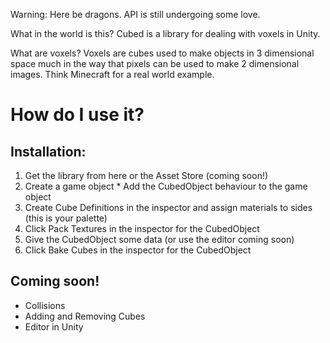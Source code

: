 Warning: Here be dragons. API is still undergoing some love.

What in the world is this? Cubed is a library for dealing with voxels in Unity.

What are voxels? Voxels are cubes used to make objects in 3 dimensional space much in the way that pixels can be used to make 2 dimensional images. Think Minecraft for a real world example.

How do I use it? 
================

Installation:
-------------

1. Get the library from here or the Asset Store (coming soon!) 
2. Create a game object * Add the CubedObject behaviour to the game object 
3. Create Cube Definitions in the inspector and assign materials to sides (this is your palette)
4. Click Pack Textures in the inspector for the CubedObject
5. Give the CubedObject some data (or use the editor coming soon) 
6. Click Bake Cubes in the inspector for the CubedObject

Coming soon!
------------
* Collisions
* Adding and Removing Cubes
* Editor in Unity

